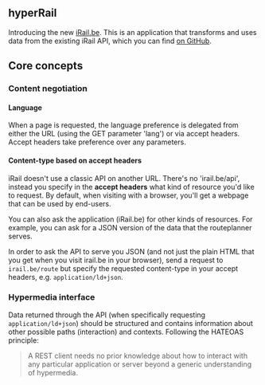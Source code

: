 ## hyperRail

Introducing the new [iRail.be](https://irail.be). This is an application that transforms and uses data from the existing iRail API, which you can find [on GitHub](https://github.com/irail/irail).

## Core concepts

### Content negotiation

#### Language

When a page is requested, the language preference is delegated from either the URL (using the GET parameter 'lang') or via accept headers. Accept headers take preference over any parameters.

#### Content-type based on accept headers

iRail doesn't use a classic API on another URL. There's no 'irail.be/api', instead you specify in the **accept headers** what kind of resource you'd like to request. By default, when visiting with a browser, you'll get a webpage that can be used by end-users.

You can also ask the application (iRail.be) for other kinds of resources. For example, you can ask for a JSON version of the data that the routeplanner serves.

In order to ask the API to serve you JSON (and not just the plain HTML that you get when you visit irail.be in your browser), send a request to `irail.be/route` but specify the requested content-type in your accept headers, e.g. `application/ld+json`.

### Hypermedia interface

Data returned through the API (when specifically requesting `application/ld+json`) should be structured and contains information about other possible paths (interaction) and contexts. Following the HATEOAS principle: 

> A REST client needs no prior knowledge about how to interact with any particular application or server beyond a generic understanding of hypermedia.